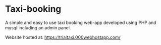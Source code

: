 # Taxi-booking

A simple and easy to use taxi booking web-app developed using PHP and mysql including an admin panel. 

Website hosted at: 
https://trialtaxi.000webhostapp.com/
